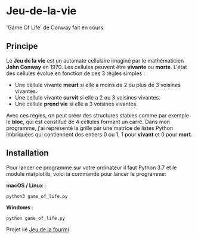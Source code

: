 # Jeu-de-la-vie
'Game Of Life' de Conway fait en cours.


## Principe

Le **Jeu de la vie** est un automate cellulaire imaginé par le mathématicien **John Conway** en 1970. Les cellules peuvent être **vivante** ou **morte**. L'état des cellules évolue en fonction de ces 3 règles simples :

- Une cellule vivante **meurt** si elle a moins de 2 ou plus de 3 voisines vivantes.
- Une cellule vivante **survit** si elle a 2 ou 3 voisines vivantes.
- Une cellule **prend vie** si elle a 3 voisines vivantes.

Avec ces règles, on peut créer des structures stables comme par exemple le **bloc**, qui est constitué de 4 cellules formant un carré.
Dans mon programme, j'ai représenté la grille par une matrice de listes Python imbriquées qui contiennent des entiers 0 ou 1, 1 pour **vivant** et 0 pour **mort**.

## Installation

Pour lancer ce programme sur votre ordinateur il faut Python 3.7 et le module matplotlib, voici la commande pour lancer le programme:

**macOS / Linux :**

```python3 game_of_life.py```

**Windows :**

```python game_of_life.py```

Projet lié [Jeu de la fourmi](https://github.com/0x8765/Jeu-de-la-fourmi)

